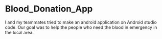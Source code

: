 # Blood_Donation_App
 I and my teammates tried to make an android application on Android studio code. Our goal was to help the people who need the blood in emergency in the local area.
